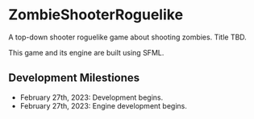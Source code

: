 # ZombieShooterRoguelike
 A top-down shooter roguelike game about shooting zombies. Title TBD.

 This game and its engine are built using SFML.

 ## Development Milestiones
- February 27th, 2023: Development begins.
- February 27th, 2023: Engine development begins.

